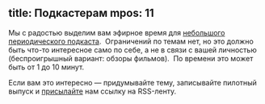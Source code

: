 title: Подкастерам
mpos: 11
---
Мы с радостью выделим вам эфирное время для [небольшого периодического
подкаста][1].  Ограничений по темам нет, но это должно быть что-то интересное
само по себе, а не в связи с вашей личностью (беспроигрышный вариант: обзоры
фильмов).  По времени это может быть от 1 до 10 минут.

Если вам это интересно — придумывайте тему, записывайте пилотный выпуск и
[присылайте][2] нам ссылку на RSS-ленту.

[1]: /mcast.html
[2]: /feedback.html
